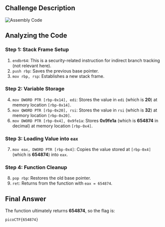 

## Challenge Description



![Assembly Code](sandbox:/mnt/data/image.png)

## Analyzing the Code
### **Step 1: Stack Frame Setup**
1. `endbr64`: This is a security-related instruction for indirect branch tracking (not relevant here).
2. `push rbp`: Saves the previous base pointer.
3. `mov rbp, rsp`: Establishes a new stack frame.

### **Step 2: Variable Storage**
4. `mov DWORD PTR [rbp-0x14], edi`: Stores the value in `edi` (which is **20**) at memory location `[rbp-0x14]`.
5. `mov QWORD PTR [rbp-0x20], rsi`: Stores the value in `rsi` (which is **32**) at memory location `[rbp-0x20]`.
6. `mov DWORD PTR [rbp-0x4], 0x9fe1a`: Stores **0x9fe1a** (which is **654874** in decimal) at memory location `[rbp-0x4]`.

### **Step 3: Loading Value into `eax`**
7. `mov eax, DWORD PTR [rbp-0x4]`: Copies the value stored at `[rbp-0x4]` (which is **654874**) into `eax`.

### **Step 4: Function Cleanup**
8. `pop rbp`: Restores the old base pointer.
9. `ret`: Returns from the function with `eax = 654874`.

## Final Answer
The function ultimately returns **654874**, so the flag is:
```
picoCTF{654874}
```

